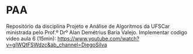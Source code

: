 # PAA

Repositório da disciplina Projeto e Análise de Algoritmos da UFSCar ministrada pelo Prof.º Drº Alan Demétrius Baria Valejo.
Implementar codigo video aula 6 (15min): https://www.youtube.com/watch?v=gIWQtFSWdzc&ab_channel=DiegoSilva
